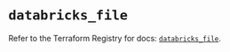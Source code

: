 # `databricks_file`

Refer to the Terraform Registry for docs: [`databricks_file`](https://registry.terraform.io/providers/databricks/databricks/1.69.0/docs/resources/file).
